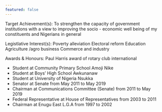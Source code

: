 ```yaml
---
featured: false
---
```

Target Achievement(s): To strengthen the capacity of government institutions with a view to improving the socio - economic well being of my constituents and Nigerians in general

Legistlative Interest(s): Poverty alleviation Electoral reform Education Agriculture /agro business Commerce and industry

Awards & Honours: Paul Harris award of rotary club international

* Student at Community Primary School Amoji Nike
* Student at Boys’ High School Awkunanaw
* Student at University of Nigeria Nsukka
* Senator at Senate from May 2011 to May 2019
* Chairman at Communications Committee (Senate) from 2011 to May 2019
* Federal Representative at House of Representatives from 2003 to 2011
* Chairman at Enugu East L.G.A from 1997 to 2002

